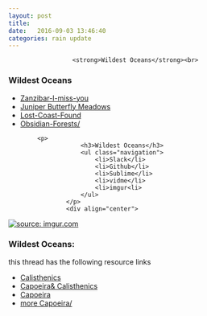 ```yaml
---
layout: post
title:  
date:   2016-09-03 13:46:40
categories: rain update
---
```



<div align="center">

	<strong>Wildest Oceans</strong><br>
</div><div align="left">
<p>
						<h3>Wildest Oceans</h3> 
						<ul class="navigation">
						    <li><a href="http://www.military.com/military-fitness/workouts/avoid-gym-by-using-calisthenics">Zanzibar-I-miss-you</a></li>
						    <li><a href="https://www.onnit.com/academy/the-top-5-capoeira-moves-to-get-started/">Juniper Butterfly Meadows</a></li>
						    <li><a href="https://www.theguardian.com/lifeandstyle/2007/mar/17/healthandwellbeing.features4">Lost-Coast-Found</a></li>
						    <li><a href="http://www.capoeira-world.com/capoeira-moves/free-capoeira-video-lessons/">Obsidian-Forests/<a></li>
						</ul>
						</p>

			<p>
						<h3>Wildest Oceans</h3>
						<ul class="navigation">
						    <li>Slack</li>
						    <li>Github</li>
						    <li>Sublime</li>
						    <li>vidme</li>
						    <li>imgur<li>
						</ul>
					</p>	
					<div align="center">
<a href="http://imgur.com/ViypdCb"><img src="http://i.imgur.com/ViypdCb.jpg" title="source: imgur.com" /></a>
</div><div>			
<p>
						<h3>Wildest Oceans:</h3> this thread has the following resource links
						<ul class="navigation">
						    <li><a href="http://www.military.com/military-fitness/workouts/avoid-gym-by-using-calisthenics">Calisthenics</a></li>
						    <li><a href="https://www.onnit.com/academy/the-top-5-capoeira-moves-to-get-started/">Capoeira&amp; Calisthenics</a></li>
						    <li><a href="https://www.theguardian.com/lifeandstyle/2007/mar/17/healthandwellbeing.features4">Capoeira</a></li>
						    <li><a href="http://www.capoeira-world.com/capoeira-moves/free-capoeira-video-lessons/">more Capoeira/<a></li>
						</ul>
						</p>
</div>
